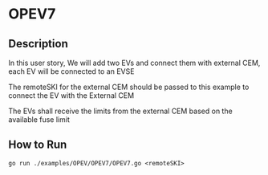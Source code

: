 # OPEV7

## Description

In this user story, We will add two EVs and connect them with external CEM, each EV will be connected to an EVSE

The remoteSKI for the external CEM should be passed to this example to connect the EV with the External CEM

The EVs shall receive the limits from the external CEM based on the available fuse limit

## How to Run
```
go run ./examples/OPEV/OPEV7/OPEV7.go <remoteSKI>
```

